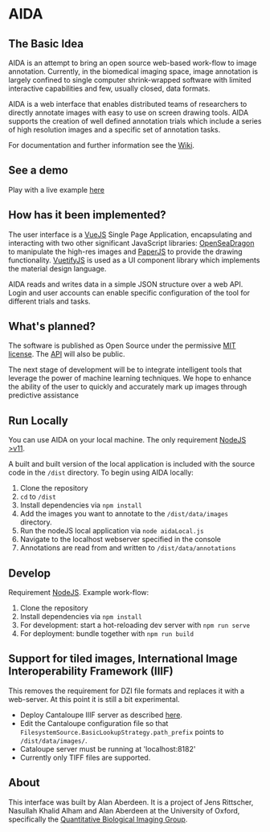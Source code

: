 # AIDA

## The Basic Idea

AIDA is an attempt to bring an open source web-based work-flow to image annotation. Currently, in the biomedical imaging space, image annotation is largely confined to single computer shrink-wrapped software with limited interactive capabilities and few, usually closed, data formats.

AIDA is a web interface that enables distributed teams of researchers to directly annotate images with easy to use on screen drawing tools. AIDA supports the creation of well defined annotation trials which include a series of high resolution images and a specific set of annotation tasks.

For documentation and further information see the [Wiki](https://github.com/alanaberdeen/AIDA/wiki).

## See a demo

Play with a live example [here](https://alanaberdeen.github.io/AIDA/#/demo)

## How has it been implemented?

The user interface is a [VueJS](https://vuejs.org/) Single Page Application, encapsulating and interacting with two other significant JavaScript libraries: [OpenSeaDragon](https://openseadragon.github.io/) to manipulate the high-res images and [PaperJS](http://paperjs.org/) to provide the drawing functionality. [VuetifyJS](http://vuetifyjs.com/) is used as a UI component library which implements the material design language.

AIDA reads and writes data in a simple JSON structure over a web API. Login and user accounts can enable specific configuration of the tool for different trials and tasks.

## What's planned?

The software is published as Open Source under the permissive [MIT license](https://github.com/alanaberdeen/AIDA/blob/master/LICENSE). The [API](https://aida.gitbook.io/docs/api-reference) will also be public.

The next stage of development will be to integrate intelligent tools that leverage the power of machine learning techniques. We hope to enhance the ability of the user to quickly and accurately mark up images through predictive assistance

## Run Locally

You can use AIDA on your local machine. The only requirement [NodeJS >v11](https://nodejs.org/en/).

A built and built version of the local application is included with the source code in the `/dist` directory. To begin using AIDA locally:

1. Clone the repository
2. `cd` to `/dist`
3. Install dependencies via `npm install`
4. Add the images you want to annotate to the `/dist/data/images` directory.
5. Run the nodeJS local application via `node aidaLocal.js`
6. Navigate to the localhost webserver specified in the console
7. Annotations are read from and written to `/dist/data/annotations`

## Develop

Requirement [NodeJS](https://nodejs.org/en/).
Example work-flow:

1.  Clone the repository
2.  Install dependencies via `npm install`
3.  For development: start a hot-reloading dev server with `npm run serve`
4.  For deployment: bundle together with `npm run build`

## Support for tiled images, International Image Interoperability Framework (IIIF)
This removes the requirement for DZI file formats and replaces it with a web-server. At this point it is still a bit experimental. 

- Deploy Cantaloupe IIIF server as described [here](https://cantaloupe-project.github.io/).
- Edit the Cantaloupe configuration file so that `FilesystemSource.BasicLookupStrategy.path_prefix` points to `/dist/data/images/`.
- Cataloupe server must be running at 'localhost:8182'
- Currently only TIFF files are supported.

## About

This interface was built by Alan Aberdeen. It is a project of Jens Rittscher, Nasullah Khalid Alham and Alan Aberdeen at the University of Oxford, specifically the [Quantitative Biological Imaging Group](http://www.ludwig.ox.ac.uk/jens-rittscher-group-page).
